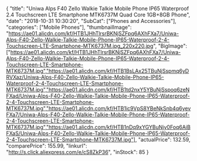 {
	"title": "Uniwa Alps F40 Zello Walkie Talkie Mobile Phone IP65 Waterproof 2.4  Touchscreen LTE Smartphone MTK6737M Quad Core 1GB+8GB Phone",
	"date": "2018-10-31 10:30:20",
	"SubCat": ["Phones and Accessories"],
	"categories": ["Mobile Phones"],
	"thumbnailImage": "https://ae01.alicdn.com/kf/HTB1JHhTlrsrBKNjSZFpq6AXhFXa7/Uniwa-Alps-F40-Zello-Walkie-Talkie-Mobile-Phone-IP65-Waterproof-2-4-Touchscreen-LTE-Smartphone-MTK6737M.jpg_220x220.jpg",
	"BigImage": ["https://ae01.alicdn.com/kf/HTB1JHhTlrsrBKNjSZFpq6AXhFXa7/Uniwa-Alps-F40-Zello-Walkie-Talkie-Mobile-Phone-IP65-Waterproof-2-4-Touchscreen-LTE-Smartphone-MTK6737M.jpg","https://ae01.alicdn.com/kf/HTB1BsLAx25TBuNjSspmq6yDRVXaz/Uniwa-Alps-F40-Zello-Walkie-Talkie-Mobile-Phone-IP65-Waterproof-2-4-Touchscreen-LTE-Smartphone-MTK6737M.jpg","https://ae01.alicdn.com/kf/HTB1td2nxY5YBuNjSspoq6zeNFXad/Uniwa-Alps-F40-Zello-Walkie-Talkie-Mobile-Phone-IP65-Waterproof-2-4-Touchscreen-LTE-Smartphone-MTK6737M.jpg","https://ae01.alicdn.com/kf/HTB1ic9VpS8YBeNkSnb4q6yevFXa7/Uniwa-Alps-F40-Zello-Walkie-Talkie-Mobile-Phone-IP65-Waterproof-2-4-Touchscreen-LTE-Smartphone-MTK6737M.jpg","https://ae01.alicdn.com/kf/HTB1nDq9xYGYBuNjy0Foq6AiBFXaS/Uniwa-Alps-F40-Zello-Walkie-Talkie-Mobile-Phone-IP65-Waterproof-2-4-Touchscreen-LTE-Smartphone-MTK6737M.jpg"],
	"actualPrice": 132.59,
	"comparePrice": 155.99,
	"linkurl": "http://s.click.aliexpress.com/e/cS8ZkP36",
	"inStock": 85
}
